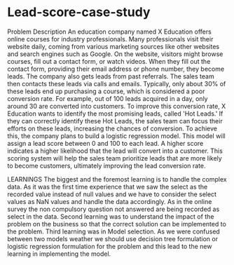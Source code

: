 # Lead-score-case-study
Problem Description
An education company named X Education offers online courses for industry professionals. Many professionals visit their website daily, coming from various marketing sources like other websites and search engines such as Google. On the website, visitors might browse courses, fill out a contact form, or watch videos. When they fill out the contact form, providing their email address or phone number, they become leads. The company also gets leads from past referrals.
The sales team then contacts these leads via calls and emails. Typically, only about 30% of these leads end up purchasing a course, which is considered a poor conversion rate. For example, out of 100 leads acquired in a day, only around 30 are converted into customers.
To improve this conversion rate, X Education wants to identify the most promising leads, called 'Hot Leads.' If they can correctly identify these Hot Leads, the sales team can focus their efforts on these leads, increasing the chances of conversion.
To achieve this, the company plans to build a logistic regression model. This model will assign a lead score between 0 and 100 to each lead. A higher score indicates a higher likelihood that the lead will convert into a customer. This scoring system will help the sales team prioritize leads that are more likely to become customers, ultimately improving the lead conversion rate.



LEARNINGS
The biggest and the foremost learning is to handle the complex data. As it was the first time experience that we saw the select as the recorded value instead of null values and we have to consider the select values as NaN values and handle the data accordingly. As in the online survey the non compulsory question not answered are being recorded as select in the data.
Second learning was to understand the impact of the problem on the business so that the correct solution can be implemented to the problem.
Third learning was in Model selection. As we were confused between two models weather we should use decision tree formulation or logistic regression formulation for the problem and this lead to the new learning in implementing the model.
